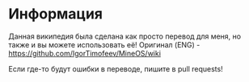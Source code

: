 # Информация
Данная википедия была сделана как просто перевод для меня, но также и вы можете использовать её!
Оригинал (ENG) - https://github.com/IgorTimofeev/MineOS/wiki


Если где-то будут ошибки в переводе, пишите в pull requests!

